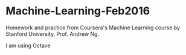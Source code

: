 # Machine-Learning-Feb2016
Homework and practice from Coursera's Machine Learning course by Stanford University, Prof. Andrew Ng.

I am using Octave
